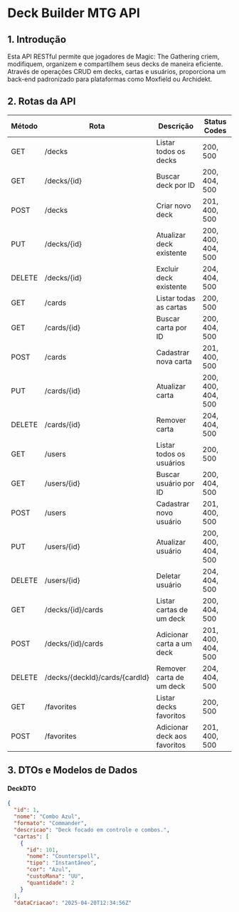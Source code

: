 # Deck Builder MTG API

## 1. Introdução

Esta API RESTful permite que jogadores de Magic: The Gathering criem, modifiquem, organizem e compartilhem seus decks de maneira eficiente. Através de operações CRUD em decks, cartas e usuários, proporciona um back-end padronizado para plataformas como Moxfield ou Archidekt.

## 2. Rotas da API

| Método | Rota                              | Descrição                                | Status Codes        |
|--------|-----------------------------------|------------------------------------------|---------------------|
| GET    | /decks                            | Listar todos os decks                    | 200, 500            |
| GET    | /decks/{id}                       | Buscar deck por ID                       | 200, 404, 500       |
| POST   | /decks                            | Criar novo deck                          | 201, 400, 500       |
| PUT    | /decks/{id}                       | Atualizar deck existente                 | 200, 400, 404, 500  |
| DELETE | /decks/{id}                       | Excluir deck existente                   | 204, 404, 500       |
| GET    | /cards                            | Listar todas as cartas                   | 200, 500            |
| GET    | /cards/{id}                       | Buscar carta por ID                      | 200, 404, 500       |
| POST   | /cards                            | Cadastrar nova carta                     | 201, 400, 500       |
| PUT    | /cards/{id}                       | Atualizar carta                          | 200, 400, 404, 500  |
| DELETE | /cards/{id}                       | Remover carta                            | 204, 404, 500       |
| GET    | /users                            | Listar todos os usuários                 | 200, 500            |
| GET    | /users/{id}                       | Buscar usuário por ID                    | 200, 404, 500       |
| POST   | /users                            | Cadastrar novo usuário                   | 201, 400, 500       |
| PUT    | /users/{id}                       | Atualizar usuário                        | 200, 400, 404, 500  |
| DELETE | /users/{id}                       | Deletar usuário                          | 204, 404, 500       |
| GET    | /decks/{id}/cards                 | Listar cartas de um deck                 | 200, 404, 500       |
| POST   | /decks/{id}/cards                 | Adicionar carta a um deck                | 201, 400, 404, 500  |
| DELETE | /decks/{deckId}/cards/{cardId}    | Remover carta de um deck                 | 204, 404, 500       |
| GET    | /favorites                        | Listar decks favoritos                   | 200, 500            |
| POST   | /favorites                        | Adicionar deck aos favoritos             | 201, 400, 500       |

## 3. DTOs e Modelos de Dados

#### DeckDTO
```json
{
  "id": 1,
  "nome": "Combo Azul",
  "formato": "Commander",
  "descricao": "Deck focado em controle e combos.",
  "cartas": [
    {
      "id": 101,
      "nome": "Counterspell",
      "tipo": "Instantâneo",
      "cor": "Azul",
      "custoMana": "UU",
      "quantidade": 2
    }
  ],
  "dataCriacao": "2025-04-20T12:34:56Z"